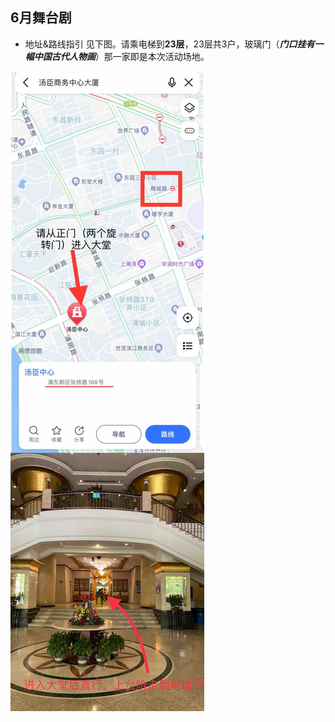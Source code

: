 ## 6月舞台剧

- 地址&路线指引 见下图。请乘电梯到**23层**，23层共3户，玻璃门（***门口挂有一幅中国古代人物画***）那一家即是本次活动场地。


![地址](assets/posters/address.JPG)




